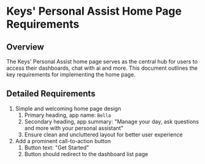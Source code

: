 # Keys' Personal Assist Home Page Requirements

## Overview

The Keys' Personal Assist home page serves as the central hub for users to access their dashboards, chat with ai and more. This document outlines the key requirements for implementing the home page.

## Detailed Requirements

1. Simple and welcoming home page design
   1. Primary heading, app name: `Bella`
   2. Secondary heading, app summary: "Manage your day, ask questions and more with your personal assistant"
   3. Ensure clean and uncluttered layout for better user experience
2. Add a prominent call-to-action button
   1. Button text: "Get Started"
   2. Button should redirect to the dashboard list page
